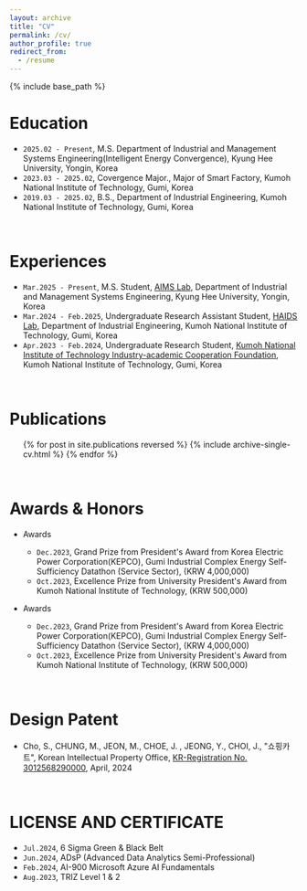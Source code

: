 ```yaml
---
layout: archive
title: "CV"
permalink: /cv/
author_profile: true
redirect_from:
  - /resume
---
```


{% include base_path %}


Education
======
* `2025.02 - Present`, M.S.  Department of Industrial and Management Systems Engineering(Intelligent Energy Convergence), Kyung Hee University, Yongin, Korea
* `2023.03 - 2025.02`, Covergence Major., Major of Smart Factory, Kumoh National Institute of Technology, Gumi, Korea
* `2019.03 - 2025.02`, B.S., Department of Industrial Engineering, Kumoh National Institute of Technology, Gumi, Korea

<br/>

Experiences
======
* `Mar.2025 - Present`, M.S. Student, [AIMS Lab](https://sites.google.com/khu.ac.kr/aims/home?authuser=0), Department of Industrial and Management Systems Engineering, Kyung Hee University, Yongin, Korea
* `Mar.2024 - Feb.2025`, Undergraduate Research Assistant Student, [HAIDS Lab](https://sites.google.com/view/ids-kit/home), Department of Industrial Engineering, Kumoh National Institute of Technology, Gumi, Korea
* `Apr.2023 - Feb.2024`, Undergraduate Research Student, [Kumoh National Institute of Technology Industry-academic Cooperation Foundation](http://sian3.adbank.co.kr/kit_iacf/main/sub01/sub01_03.html), Kumoh National Institute of Technology, Gumi, Korea
  
<br/>

Publications
======
  <ul>{% for post in site.publications reversed %}
    {% include archive-single-cv.html %}
  {% endfor %}</ul>

<br/>

Awards & Honors
======
* Awards
  * `Dec.2023`, Grand Prize from President's Award from Korea Electric Power Corporation(KEPCO), Gumi Industrial Complex Energy Self-Sufficiency Datathon (Service Sector), (KRW 4,000,000)
  * `Oct.2023`, Excellence Prize from University President's Award from Kumoh National Institute of Technology, (KRW 500,000)

* Awards
  * `Dec.2023`, Grand Prize from President's Award from Korea Electric Power Corporation(KEPCO), Gumi Industrial Complex Energy Self-Sufficiency Datathon (Service Sector), (KRW 4,000,000)
  * `Oct.2023`, Excellence Prize from University President's Award from Kumoh National Institute of Technology, (KRW 500,000)

<br/>

Design Patent
======
* Cho, S., CHUNG, M., JEON, M., CHOE, J. , JEONG, Y., CHOI, J., "쇼핑카트", Korean Intellectual Property Office, [KR-Registration No. 3012568290000]((https://doi.org/10.8080/3020230035785.M001)), April, 2024 

<br/>

LICENSE AND CERTIFICATE
======
* `Jul.2024`, 6 Sigma Green & Black Belt
* `Jun.2024`, ADsP (Advanced Data Analytics Semi-Professional) 
* `Feb.2024`, AI-900 Microsoft Azure AI Fundamentals
* `Aug.2023`, TRIZ Level 1 & 2 




